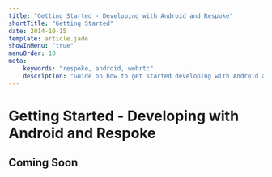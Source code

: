 ```yaml
---
title: "Getting Started - Developing with Android and Respoke"
shortTitle: "Getting Started"
date: 2014-10-15
template: article.jade
showInMenu: "true"
menuOrder: 10
meta:
    keywords: "respoke, android, webrtc"
    description: "Guide on how to get started developing with Android and Respoke."
---
```


# Getting Started - Developing with Android and Respoke

## Coming Soon


